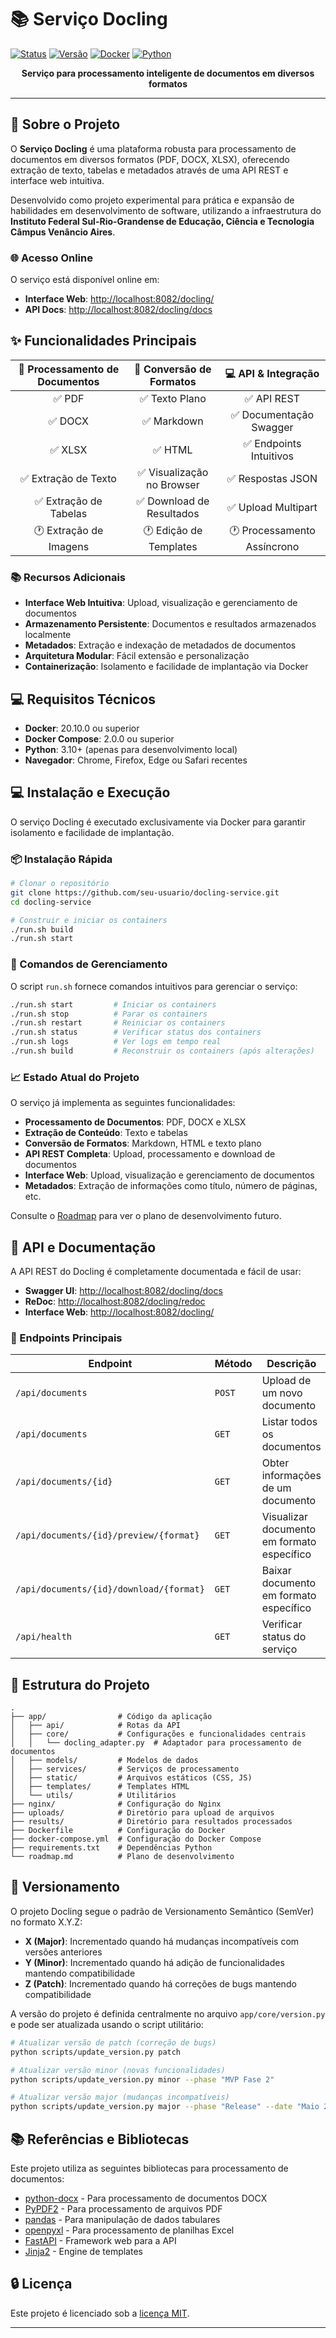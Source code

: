 <div align="left">

# 📚 Serviço Docling

[![Status](https://img.shields.io/badge/Status-Em%20Desenvolvimento-yellow)](http://localhost:8082/docling/)
[![Versão](https://img.shields.io/badge/Versão-1.0.0-blue)](http://localhost:8082/docling/)
[![Docker](https://img.shields.io/badge/Docker-Enabled-2496ED?logo=docker&logoColor=white)](http://localhost:8082/docling/)
[![Python](https://img.shields.io/badge/Python-3.10-3776AB?logo=python&logoColor=white)](http://localhost:8082/docling/)

<!-- Nota: A versão do projeto é gerenciada centralmente em app/core/version.py -->

</div>

<p align="center">
  <b>Serviço para processamento inteligente de documentos em diversos formatos</b><br>
</p>

---

## 🔎 Sobre o Projeto

O **Serviço Docling** é uma plataforma robusta para processamento de documentos em diversos formatos (PDF, DOCX, XLSX), oferecendo extração de texto, tabelas e metadados através de uma API REST e interface web intuitiva.

Desenvolvido como projeto experimental para prática e expansão de habilidades em desenvolvimento de software, utilizando a infraestrutura do **Instituto Federal Sul-Rio-Grandense de Educação, Ciência e Tecnologia Câmpus Venâncio Aires**.

### 🌐 Acesso Online

O serviço está disponível online em:
- **Interface Web**: [http://localhost:8082/docling/](http://localhost:8082/docling/)
- **API Docs**: [http://localhost:8082/docling/docs](http://localhost:8082/docling/docs)

## ✨ Funcionalidades Principais

<div align="center">

| 📄 Processamento de Documentos | 💬 Conversão de Formatos | 💻 API & Integração |
|:---------------------------:|:------------------------:|:---------------------:|
| ✅ PDF                      | ✅ Texto Plano           | ✅ API REST           |
| ✅ DOCX                     | ✅ Markdown              | ✅ Documentação Swagger |
| ✅ XLSX                     | ✅ HTML                  | ✅ Endpoints Intuitivos |
| ✅ Extração de Texto       | ✅ Visualização no Browser | ✅ Respostas JSON      |
| ✅ Extração de Tabelas     | ✅ Download de Resultados  | ✅ Upload Multipart    |
| 🕐 Extração de Imagens    | 🕐 Edição de Templates    | 🕐 Processamento Assíncrono |

</div>

### 📚 Recursos Adicionais

- **Interface Web Intuitiva**: Upload, visualização e gerenciamento de documentos
- **Armazenamento Persistente**: Documentos e resultados armazenados localmente
- **Metadados**: Extração e indexação de metadados de documentos
- **Arquitetura Modular**: Fácil extensão e personalização
- **Containerização**: Isolamento e facilidade de implantação via Docker

## 💻 Requisitos Técnicos

- **Docker**: 20.10.0 ou superior
- **Docker Compose**: 2.0.0 ou superior
- **Python**: 3.10+ (apenas para desenvolvimento local)
- **Navegador**: Chrome, Firefox, Edge ou Safari recentes

## 💻 Instalação e Execução

O serviço Docling é executado exclusivamente via Docker para garantir isolamento e facilidade de implantação.

### 📦 Instalação Rápida

```bash
# Clonar o repositório
git clone https://github.com/seu-usuario/docling-service.git
cd docling-service

# Construir e iniciar os containers
./run.sh build
./run.sh start
```

### 🔧 Comandos de Gerenciamento

O script `run.sh` fornece comandos intuitivos para gerenciar o serviço:

```bash
./run.sh start         # Iniciar os containers
./run.sh stop          # Parar os containers
./run.sh restart       # Reiniciar os containers
./run.sh status        # Verificar status dos containers
./run.sh logs          # Ver logs em tempo real
./run.sh build         # Reconstruir os containers (após alterações)
```

### 📈 Estado Atual do Projeto

O serviço já implementa as seguintes funcionalidades:

- **Processamento de Documentos**: PDF, DOCX e XLSX
- **Extração de Conteúdo**: Texto e tabelas
- **Conversão de Formatos**: Markdown, HTML e texto plano
- **API REST Completa**: Upload, processamento e download de documentos
- **Interface Web**: Upload, visualização e gerenciamento de documentos
- **Metadados**: Extração de informações como título, número de páginas, etc.

Consulte o [Roadmap](roadmap.md) para ver o plano de desenvolvimento futuro.

## 💯 API e Documentação

A API REST do Docling é completamente documentada e fácil de usar:

- **Swagger UI**: [http://localhost:8082/docling/docs](http://localhost:8082/docling/docs)
- **ReDoc**: [http://localhost:8082/docling/redoc](http://localhost:8082/docling/redoc)
- **Interface Web**: [http://localhost:8082/docling/](http://localhost:8082/docling/)

### 📝 Endpoints Principais

| Endpoint | Método | Descrição |
|----------|--------|------------|
| `/api/documents` | `POST` | Upload de um novo documento |
| `/api/documents` | `GET` | Listar todos os documentos |
| `/api/documents/{id}` | `GET` | Obter informações de um documento |
| `/api/documents/{id}/preview/{format}` | `GET` | Visualizar documento em formato específico |
| `/api/documents/{id}/download/{format}` | `GET` | Baixar documento em formato específico |
| `/api/health` | `GET` | Verificar status do serviço |

## 📎 Estrutura do Projeto

```
.
├── app/                # Código da aplicação
│   ├── api/            # Rotas da API
│   ├── core/           # Configurações e funcionalidades centrais
│   │   └── docling_adapter.py  # Adaptador para processamento de documentos
│   ├── models/         # Modelos de dados
│   ├── services/       # Serviços de processamento
│   ├── static/         # Arquivos estáticos (CSS, JS)
│   ├── templates/      # Templates HTML
│   └── utils/          # Utilitários
├── nginx/              # Configuração do Nginx
├── uploads/            # Diretório para upload de arquivos
├── results/            # Diretório para resultados processados
├── Dockerfile          # Configuração do Docker
├── docker-compose.yml  # Configuração do Docker Compose
├── requirements.txt    # Dependências Python
└── roadmap.md          # Plano de desenvolvimento
```

## 🔰 Versionamento

O projeto Docling segue o padrão de Versionamento Semântico (SemVer) no formato X.Y.Z:

- **X (Major)**: Incrementado quando há mudanças incompatíveis com versões anteriores
- **Y (Minor)**: Incrementado quando há adição de funcionalidades mantendo compatibilidade
- **Z (Patch)**: Incrementado quando há correções de bugs mantendo compatibilidade

A versão do projeto é definida centralmente no arquivo `app/core/version.py` e pode ser atualizada usando o script utilitário:

```bash
# Atualizar versão de patch (correção de bugs)
python scripts/update_version.py patch

# Atualizar versão minor (novas funcionalidades)
python scripts/update_version.py minor --phase "MVP Fase 2"

# Atualizar versão major (mudanças incompatíveis)
python scripts/update_version.py major --phase "Release" --date "Maio 2025"
```

## 📚 Referências e Bibliotecas

Este projeto utiliza as seguintes bibliotecas para processamento de documentos:

- [python-docx](https://python-docx.readthedocs.io/) - Para processamento de documentos DOCX
- [PyPDF2](https://pypdf2.readthedocs.io/) - Para processamento de arquivos PDF
- [pandas](https://pandas.pydata.org/) - Para manipulação de dados tabulares
- [openpyxl](https://openpyxl.readthedocs.io/) - Para processamento de planilhas Excel
- [FastAPI](https://fastapi.tiangolo.com/) - Framework web para a API
- [Jinja2](https://jinja.palletsprojects.com/) - Engine de templates

## 🔒 Licença

Este projeto é licenciado sob a [licença MIT](https://opensource.org/licenses/MIT).

---